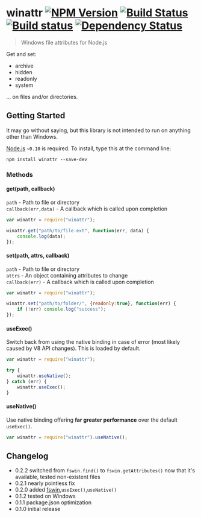 # winattr [![NPM Version](http://badge.fury.io/js/winattr.svg)](http://badge.fury.io/js/winattr) [![Build Status](https://secure.travis-ci.org/stevenvachon/winattr.svg)](http://travis-ci.org/stevenvachon/winattr) [![Build status](https://ci.appveyor.com/api/projects/status/ycr7q9krha8cjojx)](https://ci.appveyor.com/project/stevenvachon/winattr) [![Dependency Status](https://david-dm.org/stevenvachon/winattr.svg)](https://david-dm.org/stevenvachon/winattr)

> Windows file attributes for Node.js

Get and set:
* archive
* hidden
* readonly
* system

… on files and/or directories.

## Getting Started

It may go without saying, but this library is not intended to run on anything other than Windows.

[Node.js](http://nodejs.org/) `~0.10` is required. To install, type this at the command line:
```
npm install winattr --save-dev
```

### Methods

#### get(path, callback)
`path` - Path to file or directory  
`callback(err,data)` - A callback which is called upon completion  
```js
var winattr = require("winattr");

winattr.get("path/to/file.ext", function(err, data) {
	console.log(data);
});
```

#### set(path, attrs, callback)
`path` - Path to file or directory  
`attrs` - An object containing attributes to change  
`callback(err)` - A callback which is called upon completion  
```js
var winattr = require("winattr");

winattr.set("path/to/folder/", {readonly:true}, function(err) {
	if (!err) console.log("success");
});
```

#### useExec()
Switch back from using the native binding in case of error (most likely caused by V8 API changes). This is loaded by default.  
```js
var winattr = require("winattr");

try {
	winattr.useNative();
} catch (err) {
	winattr.useExec();
}
```

#### useNative()
Use native binding offering **far greater performance** over the default `useExec()`.  
```js
var winattr = require("winattr").useNative();
```

## Changelog
* 0.2.2 switched from `fswin.find()` to `fswin.getAttributes()` now that it's available, tested non-existent files
* 0.2.1 nearly pointless fix
* 0.2.0 added [fswin](https://npmjs.org/package/fswin),`useExec()`,`useNative()`
* 0.1.2 tested on Windows
* 0.1.1 package.json optimization
* 0.1.0 initial release

